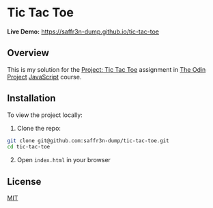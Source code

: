 # Tic Tac Toe

**Live Demo:** https://saffr3n-dump.github.io/tic-tac-toe

## Overview

This is my solution for the [Project: Tic Tac Toe](https://www.theodinproject.com/lessons/node-path-javascript-tic-tac-toe) assignment in [The Odin Project](https://www.theodinproject.com) [JavaScript](https://www.theodinproject.com/paths/full-stack-javascript/courses/javascript) course.

## Installation

To view the project locally:

1. Clone the repo:

```bash
git clone git@github.com:saffr3n-dump/tic-tac-toe.git
cd tic-tac-toe
```

2. Open `index.html` in your browser

## License

[MIT](https://opensource.org/license/MIT)
